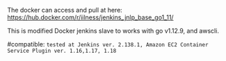 The docker can access and pull at here: https://hub.docker.com/r/iilness/jenkins_jnlp_base_go1_11/

This is modified Docker jenkins slave to works with go v1.12.9, and awscli.

#compatible:
```tested at Jenkins ver. 2.138.1, Amazon EC2 Container Service Plugin ver. 1.16,1.17, 1.18```

